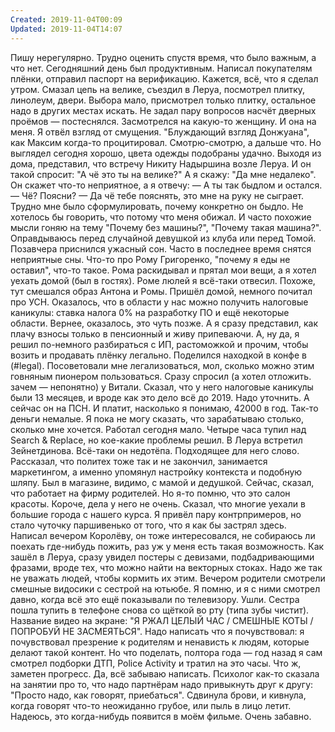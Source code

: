 ```yaml
---
Created: 2019-11-04T00:09
Updated: 2019-11-04T14:07
---
```

Пишу нерегулярно. Трудно оценить спустя время, что было важным, а что нет.
Сегодняшний день был продуктивным. Написал покупателям плёнки, отправил паспорт на верификацию. Кажется, всё, что я сделал утром. Смазал цепь на велике, съездил в Леруа, посмотрел плитку, линолеум, двери. Выбора мало, присмотрел только плитку, остальное надо в других местах искать. Не задал пару вопросов насчёт дверных проёмов — постеснялся.
Засмотрелся на какую-то женщину. И она на меня. Я отвёл взгляд от смущения. "Блуждающий взгляд Донжуана", как Максим когда-то процитировал. Смотрю-смотрю, а дальше что. Но выглядел сегодня хорошо, цвета одежды подобраны удачно.
Выходя из дома, представил, что встречу Никиту Надыршина возле Леруа. И он такой спросит: "А чё это ты на велике?" А я скажу: "Да мне недалеко". Он скажет что-то неприятное, а я отвечу:
— А ты так быдлом и остался.
— Чё? Поясни?
— Да чё тебе пояснять, это мне на руку не сыграет.
Трудно мне было сформулировать, почему конкретно он быдло. Не хотелось бы говорить, что потому что меня обижал.
И часто похожие мысли гоняю на тему "Почему без машины?", "Почему такая машина?". Оправдываюсь перед случайной девушкой из клуба или перед Томой.
Позавчера приснился ужасный сон. Часто в последнее время снятся неприятные сны. Что-то про Рому Григоренко, "почему я еды не оставил", что-то такое. Рома раскидывал и прятал мои вещи, а я хотел уехать домой (был в гостях). Роме люлей я всё-таки отвесил. Похоже, тут смешался образ Антона и Ромы.
Пришёл домой, немного почитал про УСН. Оказалось, что в области у нас можно получить налоговые каникулы: ставка налога 0% на разработку ПО и ещё некоторые области. Вернее, оказалось, это чуть позже. А я сразу представил, как плачу взносы только в пенсионный и живу припеваючи. А, ну да, я решил по-немного разбираться с ИП, растоможкой и прочим, чтобы возить и продавать плёнку легально. Поделился находкой в конфе в (\#legal). Посоветовали мне легализоваться, мол, сколько можно этим говняным пионером пользоваться.
Сразу спросил (а хотел отложить. зачем — непонятно) у Витали. Сказал, что у него налоговые каникулы были 13 месяцев, и вроде как это дело всё до 2019. Надо уточнить. А сейчас он на ПСН. И платит, насколько я понимаю, 42000 в год. Так-то деньги немалые. Я пока не могу сказать, что зарабатываю столько, сколько мне хочется.
Работал сегодня мало. Четыре часа тупил над Search & Replace, но кое-какие проблемы решил.
В Леруа встретил Зейнетдинова. Всё-таки он недотёпа. Подходящее для него слово. Рассказал, что политех тоже так и не закончил, занимается маркетингом, а именно упомянул настройку контекста и подобную шляпу. Был в магазине, видимо, с мамой и дедушкой. Сейчас, сказал, что работает на фирму родителей. Но я-то помню, что это салон красоты. Короче, дела у него не очень. Сказал, что многие уехали в большие города с нашего курса. Я привёл пару контрпримеров, но стало чуточку паршивенько от того, что я как бы застрял здесь. Написал вечером Королёву, он тоже интересовался, не собираюсь ли поехать где-нибудь пожить, раз уж у меня есть такая возможность.
Как зашёл в Леруа, сразу увидел постеры с девизами, подбадривающими фразами, вроде тех, что можно найти на векторных стоках. Надо же так не уважать людей, чтобы кормить их этим.
Вечером родители смотрели смешные видосики с сестрой на ютьюбе. Я помню, и я с ними смотрел давно, когда всё это ещё показывали по телевизору. Ушли. Сестра пошла тупить в телефоне снова со щёткой во рту (типа зубы чистит). Название видео на экране: "Я РЖАЛ ЦЕЛЫЙ ЧАС / СМЕШНЫЕ КОТЫ / ПОПРОБУЙ НЕ ЗАСМЕЯТЬСЯ". Надо написать что я почувствовал: я почувствовал презрение к родителям и ненависть к людям, которые делают такой контент.
Но что поделать, полтора года — год назад я сам смотрел подборки ДТП, Police Activity и тратил на это часы. Что ж, заметен прогресс.
Да, всё забываю написать. Психолог как-то сказала на занятии про то, что надо партнёрам надо привыкнуть друг к другу: "Просто надо, как говорят, приебаться". Сдвинула брови, и кивнула, когда говорят что-то неожиданно грубое, или пыль в лицо летит. Надеюсь, это когда-нибудь появится в моём фильме. Очень забавно.